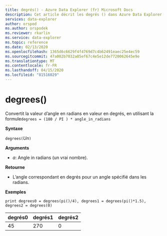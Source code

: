 ```yaml
---
title: degrés() - Azure Data Explorer (fr) Microsoft Docs
description: Cet article décrit les degrés () dans Azure Data Explorer.
services: data-explorer
author: orspod
ms.author: orspodek
ms.reviewer: rkarlin
ms.service: data-explorer
ms.topic: reference
ms.date: 02/13/2020
ms.openlocfilehash: 1365d6c6629f4f4769d7c4b62491eaec25e4ec59
ms.sourcegitcommit: 47a002b7032a05ef67c4e5e12de7720062645e9e
ms.translationtype: MT
ms.contentlocale: fr-FR
ms.lasthandoff: 04/15/2020
ms.locfileid: "81516029"
---
```

# <a name="degrees"></a>degrees()

Convertit la valeur d’angle en radians en valeur en degrés, en utilisant la formule`degrees = (180 / PI ) * angle_in_radians`

**Syntaxe**

`degrees(`*Un*`)`

**Arguments**

* *a*: Angle in radians (un vrai nombre).

**Retourne**

* L’angle correspondant en degrés pour un angle spécifié dans les radians. 

**Exemples**

```kusto
print degrees0 = degrees(pi()/4), degrees1 = degrees(pi()*1.5), degrees2 = degrees(0)

```

|degrés0|degrés1|degrés2|
|---|---|---|
|45|270|0|
